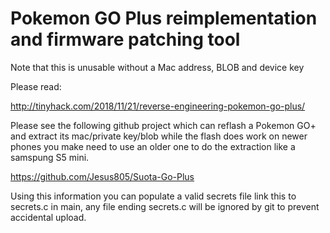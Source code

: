 # Pokemon GO Plus reimplementation and firmware patching tool

Note that this is unusable without a Mac address, BLOB and device key

Please read:

http://tinyhack.com/2018/11/21/reverse-engineering-pokemon-go-plus/

Please see the following github project which can reflash a Pokemon GO+
and extract its mac/private key/blob while the flash does work on newer
phones you make need to use an older one to do the extraction like a
samspung S5 mini.

https://github.com/Jesus805/Suota-Go-Plus

Using this information you can populate a valid secrets file link this to
secrets.c in main, any file ending secrets.c will be ignored by git to prevent
accidental upload.
